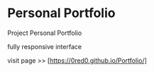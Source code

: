 # Personal Portfolio 

Project Personal Portfolio	<br>

fully responsive interface <br>

visit page >> [https://0red0.github.io/Portfolio/]
